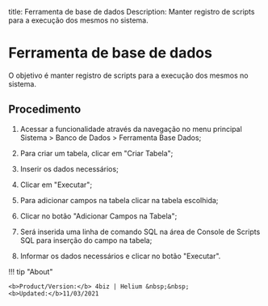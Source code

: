 title: Ferramenta de base de dados
Description: Manter registro de scripts para a execução dos mesmos no sistema.
# Ferramenta de base de dados

O objetivo é manter registro de scripts para a execução dos mesmos no sistema.

Procedimento
----------------

1.  Acessar a funcionalidade através da navegação no menu principal Sistema \>
    Banco de Dados \> Ferramenta Base Dados;

2.  Para criar um tabela, clicar em "Criar Tabela";

3.  Inserir os dados necessários;

4.  Clicar em "Executar";

5.  Para adicionar campos na tabela clicar na tabela escolhida;

6.  Clicar no botão "Adicionar Campos na Tabela";

7.  Será inserida uma linha de comando SQL na área de Console de Scripts SQL
    para inserção do campo na tabela;

8.  Informar os dados necessários e clicar no botão "Executar".


!!! tip "About"

    <b>Product/Version:</b> 4biz | Helium &nbsp;&nbsp;
    <b>Updated:</b>11/03/2021
